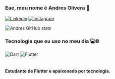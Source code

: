 ### Eae, meu nome é Andres Olivera 🖖
[![Linkedin](https://img.shields.io/badge/LinkedIn-0077B5?style=for-the-badge&logo=linkedin&logoColor=white
)](https://www.linkedin.com/in/andres-undefined-75092b27a/)
[![Instagram](https://img.shields.io/badge/Instagram-E4405F?style=for-the-badge&logo=instagram&logoColor=white
)](https://www.instagram.com/andres.2kk/)

![Andres GitHub stats](https://github-readme-stats.vercel.app/api?username=Andres2kk&show_icons=true&theme=tokyonight)

### Tecnologia que eu uso no meu dia 💻🌐

<div>
<img align="center" alt="Dart" src="https://img.shields.io/badge/Dart-0175C2?style=for-the-badge&logo=dart&logoColor=white"/>
<img align="center" alt="Flutter" src="https://img.shields.io/badge/Flutter-02569B?style=for-the-badge&logo=flutter&logoColor=white"/>
</div><br/>

#### Estudante de Flutter e apaixonado por tecnologia.
